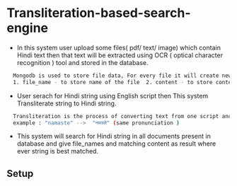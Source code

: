 
# Transliteration-based-search-engine

- In this system user upload some files( pdf/ text/ image) which contain Hindi text then that text will be extracted using OCR ( optical character recognition ) tool and stored in the database.
```bash
  Mongodb is used to store file data, For every file it will create new a document with two fields 
  1. file_name - to store name of the file  2. content - to store content of the file
``` 

- User serach for Hindi string using English script then This system Transliterate string to Hindi string.
```bash
  Transliteration is the process of converting text from one script another script 
  example : "namaste" -->  "नमस्ते" (same pronunciation )
```

- This system will search for Hindi string in all documents present in database and give file_names and matching content as result where ever string is best matched. 



## Setup 

